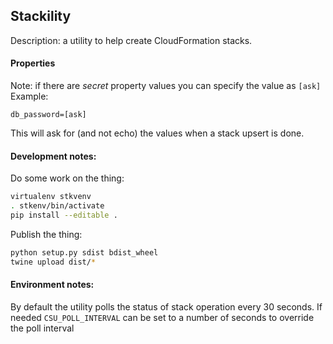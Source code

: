 ## Stackility
Description: a utility to help create CloudFormation stacks.

#### Properties
Note: if there are *secret* property values you can specify the value as ```[ask]```
Example:

```db_password=[ask]```

This will ask for (and not echo) the values when a stack upsert is done.

#### Development notes:

Do some work on the thing:
```bash
virtualenv stkvenv
. stkenv/bin/activate
pip install --editable .
```

Publish the thing:
```bash
python setup.py sdist bdist_wheel
twine upload dist/*
```

#### Environment notes:
By default the utility polls the status of stack operation every 30 seconds. If
needed ```CSU_POLL_INTERVAL``` can be set to a number of seconds to override the 
poll interval
